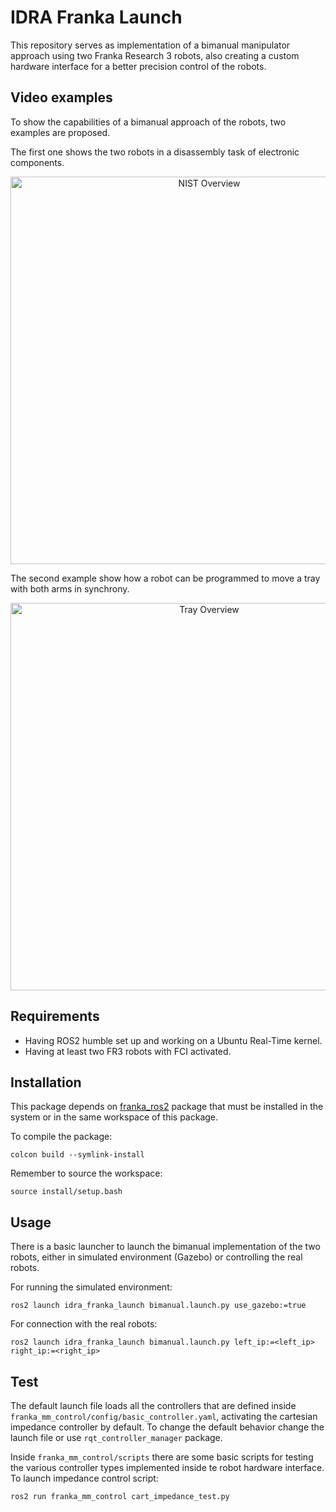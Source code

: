# IDRA Franka Launch

This repository serves as implementation of a bimanual manipulator approach using two Franka Research 3 robots, also creating a custom hardware interface for a better precision control of the robots.

## Video examples
To show the capabilities of a bimanual approach of the robots, two examples are proposed.

The first one shows the two robots in a disassembly task of electronic components.

<p align="center">
  <img src="images/Bimanual-NIST.gif" width="620" alt="NIST Overview" />
</p>

The second example show how a robot can be programmed to move a tray with both arms in synchrony.

<p align="center">
  <img src="images/Pad-bimanual.gif" width="620" alt="Tray Overview" />
</p>

## Requirements

- Having ROS2 humble set up and working on a Ubuntu Real-Time kernel.
- Having at least two FR3 robots with FCI activated.

## Installation

This package depends on [franka_ros2](https://github.com/frankarobotics/franka_ros2) package that must be installed in the system or in the same workspace of this package.

To compile the package:

```shell
colcon build --symlink-install
```

Remember to source the workspace:

```shell
source install/setup.bash
```

## Usage

There is a basic launcher to launch the bimanual implementation of the two robots, either in simulated environment (Gazebo) or controlling the real robots. 

For running the simulated environment:

```shell
ros2 launch idra_franka_launch bimanual.launch.py use_gazebo:=true
```

For connection with the real robots:

```shell
ros2 launch idra_franka_launch bimanual.launch.py left_ip:=<left_ip> right_ip:=<right_ip>
```

## Test

The default launch file loads all the controllers that are defined inside `franka_mm_control/config/basic_controller.yaml`, activating the cartesian impedance controller by default. To change the default behavior change the launch file or use `rqt_controller_manager` package.

Inside `franka_mm_control/scripts` there are some basic scripts for testing the various controller types implemented inside te robot hardware interface.
To launch impedance control script:

```shell
ros2 run franka_mm_control cart_impedance_test.py
```
